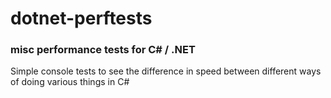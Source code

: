 # dotnet-perftests
### misc performance tests for C# / .NET

Simple console tests to see the difference in speed between different ways of doing various things in C#



